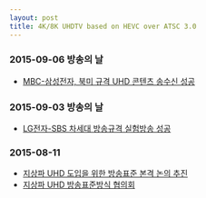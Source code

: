 ```yaml
---
layout: post
title: 4K/8K UHDTV based on HEVC over ATSC 3.0
---
```


### 2015-09-06 방송의 날

* [MBC-삼성전자, 북미 규격 UHD 콘텐츠 송수신 성공](http://imnews.imbc.com//news/2015/econo/article/3766377_14710.html)


### 2015-09-03 방송의 날

* [LG전자-SBS 차세대 방송규격 실험방송 성공](http://news.sbs.co.kr/news/endPage.do?news_id=N1003150052&plink=SEARCH&cooper=SBSNEWSSEARCH&plink=COPYPASTE&cooper=SBSNEWSEND)

### 2015-08-11 

* [지상파 UHD 도입을 위한 방송표준 본격 논의 추진 ](http://www.msip.go.kr/web/msipContents/contentsView.do?cateId=mssw311&artId=1273098)
* [지상파 UHD 방송표준방식 협의회](http://www.msip.go.kr/web/msipContents/contentsView.do?cateId=mssw314&artId=1272951)
